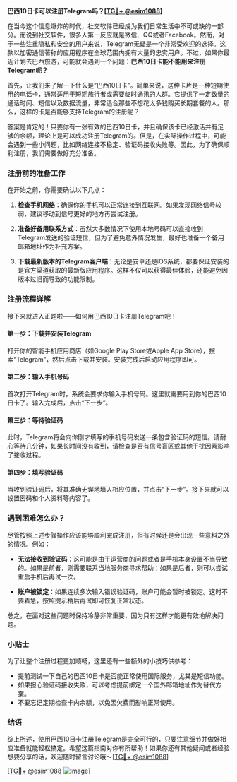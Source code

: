 **巴西10日卡可以注册Telegram吗？[[TG💪+ @esim1088](https://t.me/s/esim1088)]**

在当今这个信息爆炸的时代，社交软件已经成为我们日常生活中不可或缺的一部分。而说到社交软件，很多人第一反应就是微信、QQ或者Facebook。然而，对于一些注重隐私和安全的用户来说，Telegram无疑是一个非常受欢迎的选择。这款以加密通信著称的应用程序在全球范围内拥有大量的忠实用户。不过，如果你最近计划去巴西旅游，可能就会遇到一个问题：**巴西10日卡能不能用来注册Telegram呢？**

首先，让我们来了解一下什么是“巴西10日卡”。简单来说，这种卡片是一种短期使用的电话卡，通常适用于短期旅行者或需要临时通讯的人群。它提供了一定数量的通话时间、短信以及数据流量，非常适合那些不想花太多钱购买长期套餐的人。那么，这样的卡是否能够支持Telegram的注册呢？

答案是肯定的！只要你有一张有效的巴西10日卡，并且确保该卡已经激活并有足够的余额，理论上是可以成功注册Telegram的。但是，在实际操作过程中，可能会遇到一些小问题，比如网络连接不稳定、验证码接收失败等。因此，为了确保顺利注册，我们需要做好充分准备。

### 注册前的准备工作

在开始之前，你需要确认以下几点：

1. **检查手机网络**：确保你的手机可以正常连接到互联网。如果发现网络信号较弱，建议移动到信号更好的地方再尝试注册。
   
2. **准备好备用联系方式**：虽然大多数情况下使用本地号码可以直接收到Telegram发送的验证短信，但为了避免意外情况发生，最好也准备一个备用邮箱地址作为补充方案。

3. **下载最新版本的Telegram客户端**：无论是安卓还是iOS系统，都要保证安装的是官方渠道获取的最新版应用程序。这样不仅可以获得最佳体验，还能避免因版本过旧而导致的功能限制。

### 注册流程详解

接下来就进入正题啦——如何用巴西10日卡注册Telegram吧！

#### 第一步：下载并安装Telegram

打开你的智能手机应用商店（如Google Play Store或Apple App Store），搜索“Telegram”，然后点击下载并安装。安装完成后启动应用程序即可。

#### 第二步：输入手机号码

首次打开Telegram时，系统会要求你输入手机号码。这里就需要用到你的巴西10日卡了。输入完成后，点击“下一步”。

#### 第三步：等待验证码

此时，Telegram将会向你刚才填写的手机号码发送一条包含验证码的短信。请耐心等待几分钟，如果长时间没有收到，请检查是否有信号盲区或其他干扰因素影响了接收过程。

#### 第四步：填写验证码

当收到验证码后，将其准确无误地填入相应位置，并点击“下一步”。接下来就可以设置密码和个人资料等内容了。

### 遇到困难怎么办？

尽管按照上述步骤操作应该能够顺利完成注册，但有时候还是会出现一些意料之外的情况。例如：

- **无法接收到验证码**：这可能是由于运营商的问题或者是手机本身设置不当导致的。如果是前者，则需要联系当地服务商寻求帮助；如果是后者，则可以尝试重启手机后再试一次。
  
- **账户被锁定**：如果连续多次输入错误验证码，账户可能会暂时被锁定。这时不要着急，按照提示稍后再试即可恢复正常状态。

总之，在面对这些问题时保持冷静非常重要，因为只有这样才能更有效地解决问题。

### 小贴士

为了让整个注册过程更加顺畅，这里还有一些额外的小技巧供参考：

- 提前测试一下自己的巴西10日卡是否能正常使用国际服务，尤其是短信功能。
- 如果担心验证码接收失败，可以考虑提前绑定一个国外邮箱地址作为替代方案。
- 不要忘记定期检查卡内余额，以免因欠费而影响正常使用。

### 结语

综上所述，使用巴西10日卡注册Telegram是完全可行的，只要注意细节并做好相应准备就能轻松搞定。希望这篇指南对你有所帮助！如果你还有其他疑问或者经验想要分享的话，欢迎随时留言讨论哦～[[TG💪+ @esim1088](https://t.me/s/esim1088)]

[[TG💪+ @esim1088](https://t.me/s/esim1088) ![Image](https://i.postimg.cc/4NQfJmqS/Snipaste-2025-05-13-00-14-12.png)]
